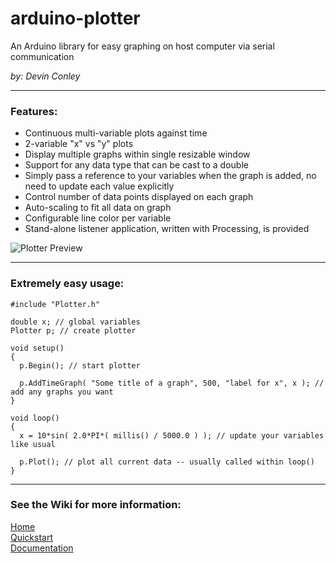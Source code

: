 arduino-plotter
===============
An Arduino library for easy graphing on host computer via serial communication

_by: Devin Conley_

---

### Features:
- Continuous multi-variable plots against time
- 2-variable "x" vs "y" plots
- Display multiple graphs within single resizable window
- Support for any data type that can be cast to a double
- Simply pass a reference to your variables when the graph is added, no need to update each value explicitly
- Control number of data points displayed on each graph
- Auto-scaling to fit all data on graph
- Configurable line color per variable
- Stand-alone listener application, written with Processing, is provided

![Plotter Preview](https://www.dropbox.com/s/2mtg5ig7lyrrffi/plotter_preview.gif?raw=1)

---

### Extremely easy usage:
```arduino
#include "Plotter.h"

double x; // global variables
Plotter p; // create plotter

void setup()
{
  p.Begin(); // start plotter
  
  p.AddTimeGraph( "Some title of a graph", 500, "label for x", x ); // add any graphs you want
}

void loop()
{
  x = 10*sin( 2.0*PI*( millis() / 5000.0 ) ); // update your variables like usual

  p.Plot(); // plot all current data -- usually called within loop()
}
```

---

### See the Wiki for more information:
[Home](https://github.com/devinaconley/arduino-plotter/wiki)  
[Quickstart](https://github.com/devinaconley/arduino-plotter/wiki/Installation-and-Quickstart)    
[Documentation](https://github.com/devinaconley/arduino-plotter/wiki/Documentation)  
